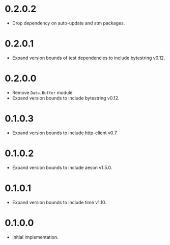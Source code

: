 # 0.2.0.2

- Drop dependency on auto-update and stm packages.

# 0.2.0.1

- Expand version bounds of test dependencies to include bytestring v0.12.

# 0.2.0.0

- Remove `Data.Buffer` module
- Expand version bounds to include bytestring v0.12.

# 0.1.0.3

- Expand version bounds to include http-client v0.7.

# 0.1.0.2

- Expand version bounds to include aeson v1.5.0.

# 0.1.0.1

- Expand version bounds to include time v1.10.

# 0.1.0.0

- Initial implementation.
